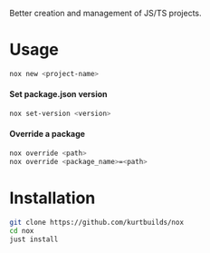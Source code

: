 Better creation and management of JS/TS projects.

# Usage

```bash
nox new <project-name>
```

#### Set package.json version

```bash
nox set-version <version>
```

#### Override a package

```bash
nox override <path>
nox override <package_name>=<path>
```

# Installation

```bash
git clone https://github.com/kurtbuilds/nox
cd nox
just install
```